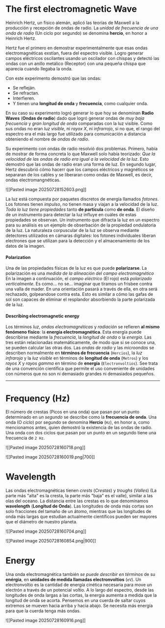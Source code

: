 # The first electromagnetic Wave

Heinrich Hertz, un físico alemán, aplicó las teorías de Maxwell a la producción y recepción de ondas de radio. La *unidad de frecuencia de una onda de radio* (Un ciclo por segundo) se denomina **hercio**, en honor a Heinrich Hertz.

Hertz fue el primero en demostrar experimentalmente que esas ondas electromagnéticas exstían, fuera del espectro visible. Logro generar campos eléctricos oscilantes usando un oscilador con chispas y detectó las ondas con un anillo metálico (Receptor) con una pequeña chispa que aparecia cuando llegaba la onda.

Con este experimento demostró que las ondas:
- Se refleján.
- Se refractan.
- Interfieren.
- Y tienen una **longitud de onda** y **frecuencia**, como cualquier onda.

En su caso su experimento logró generar lo que hoy se denominan **Radio Waves** (**Ondas de radio**) dado que logró generar ondas de *muy baja frecuencia* y *gran longitud de onda* comparadas con la luz visible. Como sus ondas no eran *luz visible*, ni *rayox X*, ni *infrarrojo*, si no que, el rango del espectro era el más largo fue utilizado para comunicación a distancia obteniendo el nombre de *ondas de radio*.

Su experimento con ondas de radio resolvió dos problemas. Primero, había de mostrar de forma concreta lo que Maxwell solo había teorizado: *Que la velocidad de las ondas de radio era igual a la velocidad de la luz*. Esto demostró que las ondas de radio eran una forma de luz. En segundo lugar, Hertz descubrió cómo hacerr que los campos eléctricos y magnéticos se separaran de los cables y se liberaran como ondas de Maxwell, es decir, ondas electromangnéticas.

![[Pasted image 20250728152603.png]]

La luz está compuesta por paquetes discretos de energía llamados *fotones*. Los fotones tienen *impulso*, no tienen masa y viajan a la velocidad de la luz. *Toda la luz tiene propiedades* tanto **de partícula** como **de onda**. El diseño de un instrumento para detectar la luz influye en cuáles de estas propiedades se observan. Un instrumento que difracta la luz en un espectro para su análisis es un ejemplo de obserbación de la propiedad ondulatoria de la luz. La naturaleza corpuscular de la luz se observa mediante detectores utilizados en cámaras digitales: los fotones individuales liberan electrones que se utilizan para la detección y el almacenamiento de los datos de la imagen.
#### Polarization

Una de las propiedades físicas de la luz es que puede **polarizarse**. La polarización es una *medida de la alineación del campo electromagnético* En la imagen a continuación, el *campo eléctrico* (El rojo) está *polarizado verticalmente*. Es como... no se... imaginar que tiramos un frisbee contra una valla de mader. En una orientación pasará a través de ella, en otra será rechazado, golpeandose contra esta. Esto es similar a cómo las gafas de sol son capaces de eliminar el resplandor absorbiendo la parte polarizada de la luz.
#### Describing electromagnetic energy

Los términos *luz*, *ondas electromagnéticas* y *radiación* se refieren **al mismo fenómeno físico**: la **energía electromagnética**. Esta energía puede describirse mediante la *frecuencia*, la *longitud de onda* o la *energía*. Las tres están relacionadas matemáticamente, de modo que si se conoce una, se pueden calcular las otras dos. Las *ondas de radio* y las *microondas* se describen normalmente en **términos de frecuencia** (`Hercios`), la *luz infraroja* y la *luz visible* en términos de **longitud de onda** (`Metros`) y los *rayos X* y *rayos gamma* en término de **energía** (`Electronvoltios`). See trata de una convención científica que permite el uso conveniente de unidades con números que no son ni demasiado grandes ni demasiados pequeños.

----
# Frequency (Hz)

El número de crestas (Picos en una onda) que pasan por un punto determinado en *un segundo* se describe como la **frecuencia de onda**. Una onda (O *ciclo*) por segundo se denomina **Hercio** (`Hz`), en honor a, como mencionamos antes, quien demostró la existencia de las ondas de radio. Una onda con dos ciclos que pasan por un punto en un segundo tiene una frecuencia de `2 Hz`. 

![[Pasted image 20250728160718.png]]

![[Pasted image 20250728160019.png|700]]

# Wavelength 

Las ondas electromagnéticas tienen *crests* (*Crestas*) y *troughs* (*Valles*) (La parte más "alta" es la cresta, la parte más "baja" es el valle), similar a las olas del oceano. La distancia entre las crestas es lo que denominamos **wavelength** (**Longitud de Onda**). Las longitudes de onda más cortas son solo fracciones del tamaño de un átomo, mientras que las longitudes de onda más largas que estudian actualmente científicos pueden ser mayores que el diámetro de nuestro planeta.

![[Pasted image 20250728160704.png]]

![[Pasted image 20250728160854.png|900]]

# Energy

Una onda electromagnética también *se puede describir en términos* de su **enérgia**, en **unidades de medida llamadas electronvoltios** (`eV`). Un electronvoltio es la cantidad de energía cinética necesaria para move un electrón a través de un potencial voltio. A lo largo del espectro, desde las longitudes de onda largas a las cortas, la energía aumenta a medida que la longitud de onda se acorta. Pensemos en una cuerda de saltar cuyos extremos se mueven hacia arriba y hacia abajo. Se necesita más energía para que la cuerda tenga más ondas.

![[Pasted image 20250728160916.png]]